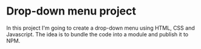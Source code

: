 # Drop-down menu project

In this project I'm going to create a drop-down menu using HTML, CSS and Javascript. The idea is to bundle the code into a module and publish it to NPM.